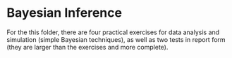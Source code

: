 # Bayesian Inference

For the this folder, there are four practical exercises for data analysis and simulation (simple Bayesian techniques), as well as two tests in report form (they are larger than the exercises and more complete).